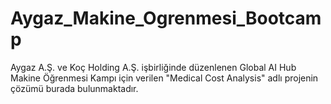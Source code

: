 # Aygaz_Makine_Ogrenmesi_Bootcamp
Aygaz A.Ş. ve Koç Holding A.Ş. işbirliğinde düzenlenen Global AI Hub Makine Öğrenmesi Kampı için verilen "Medical Cost Analysis" adlı projenin çözümü burada bulunmaktadır.
